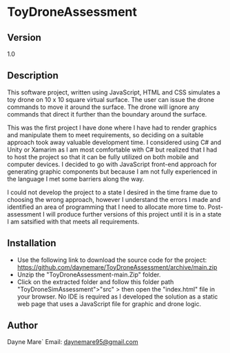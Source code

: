 # ToyDroneAssessment
## Version 
1.0
## Description
This software project, written using JavaScript, HTML and CSS simulates a toy drone on 10 x 10 square virtual surface. 
The user can issue the drone commands to move it around the surface. The drone will ignore any commands that direct it further than the boundary around the surface. 

This was the first project I have done where I have had to render graphics and manipulate them to meet requirements, 
so deciding on a suitable approach took away valuable development time. I considered using C# and Unity or Xamarim as I am most comfortable with C# but 
realized that I had to host the project so that it can be fully utilized on both mobile and computer devices. I decided to go with JavaScript front-end approach for generating 
graphic components but because I am not fully experienced in the language I met some barriers along the way.

I could not develop the project to a state I desired in the time frame due to choosing the wrong approach, 
however I understand the errors I made and identified an area of programming that
I need to allocate more time to. Post-assessment I will produce further versions of this project until it is in a state I am satsified with that meets all requirements. 

## Installation

- Use the following link to download the source code for the project: https://github.com/daynemare/ToyDroneAssessment/archive/main.zip
- Unzip the "ToyDroneAssessment-main.Zip" folder.
- Click on the extracted folder and follow this folder path "ToyDroneSimAssessment">"src" > then open the "index.html" file in your browser. No IDE is required as I developed       the solution as a static web page that uses a JavaScript file for graphic and drone logic.  

## Author 
Dayne Mare`
Email: daynemare95@gmail.com
